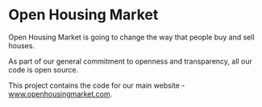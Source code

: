 Open Housing Market
========================================

Open Housing Market is going to change the way that people buy and sell houses.

As part of our general commitment to openness and transparency, all our code is
open source.

This project contains the code for our main website - www.openhousingmarket.com.